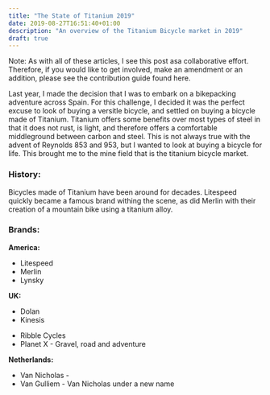 ```yaml
---
title: "The State of Titanium 2019"
date: 2019-08-27T16:51:40+01:00
description: "An overview of the Titanium Bicycle market in 2019"
draft: true
---
```


Note: As with all of these articles, I see this post asa collaborative effort. Therefore, if you would like to get involved, make an amendment or an addition, please see the contribution guide found here.

Last year, I made the decision that I was to embark on a bikepacking adventure across Spain. For this challenge, I decided it was the perfect excuse to look of buying a versitle bicycle, and settled on buying a bicycle made of Titanium. Titanium offers some benefits over most types of steel in that it does not rust, is light, and therefore offers a comfortable middleground between carbon and steel. This is not always true with the advent of Reynolds 853 and 953, but I wanted to look at buying a bicycle for life. This brought me to the mine field that is the titanium bicycle market.

### History:

Bicycles made of Titanium have been around for decades. Litespeed quickly became a famous brand withing the scene, as did Merlin with their creation of a mountain bike using a titanium alloy.

### Brands:

**America:**
* Litespeed
* Merlin
* Lynsky

**UK:**
+ Dolan
+ Kinesis
* Ribble Cycles
* Planet X - Gravel, road and adventure

**Netherlands:**
* Van Nicholas -
* Van Gulliem - Van Nicholas under a new name


